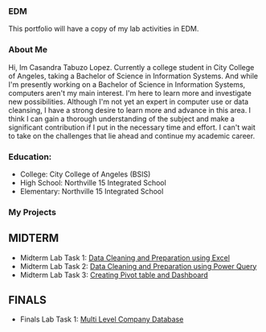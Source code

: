 ### EDM
This portfolio will have a copy of my lab activities in EDM.
### About Me
Hi, Im Casandra Tabuzo Lopez. Currently a college student in City College of Angeles, taking a Bachelor of Science in Information Systems. And while I'm presently working on a Bachelor of Science in Information Systems, computers aren't my main interest. I'm here to learn more and investigate new possibilities. Although I'm not yet an expert in computer use or data cleansing, I have a strong desire to learn more and advance in this area. I think I can gain a thorough understanding of the subject and make a significant contribution if I put in the necessary time and effort. I can't wait to take on the challenges that lie ahead and continue my academic career.
### Education:
- College: City College of Angeles (BSIS)
- High School: Northville 15 Integrated School
- Elementary: Northville 15 Integrated School
  
### My Projects
## MIDTERM
- Midterm Lab Task 1: [Data Cleaning and Preparation using Excel](https://github.com/CasandraLopez-sey/EDM/tree/main/Midterm%20Lab%20Task%201)
- Midterm Lab Task 2: [Data Cleaning and Preparation using Power Query](https://github.com/CasandraLopez-sey/EDM/tree/main/Midterm%20Lab%20Task%202)
- Midterm Lab Task 3: [Creating Pivot table and Dashboard](https://github.com/CasandraLopez-sey/EDM/tree/main/Midterm%20Lab%20Task%203)

## FINALS
- Finals Lab Task 1: [Multi Level Company Database](https://github.com/CasandraLopez-sey/Casandra.github.io/blob/main/Finals%20Lab%20Task%201/README.md)
